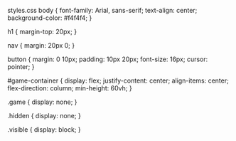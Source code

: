    styles.css
   body {
    font-family: Arial, sans-serif;
    text-align: center;
    background-color: #f4f4f4;
}

h1 {
    margin-top: 20px;
}

nav {
    margin: 20px 0;
}

button {
    margin: 0 10px;
    padding: 10px 20px;
    font-size: 16px;
    cursor: pointer;
}

#game-container {
    display: flex;
    justify-content: center;
    align-items: center;
    flex-direction: column;
    min-height: 60vh;
}

.game {
    display: none;
}

.hidden {
    display: none;
}

.visible {
    display: block;
}
